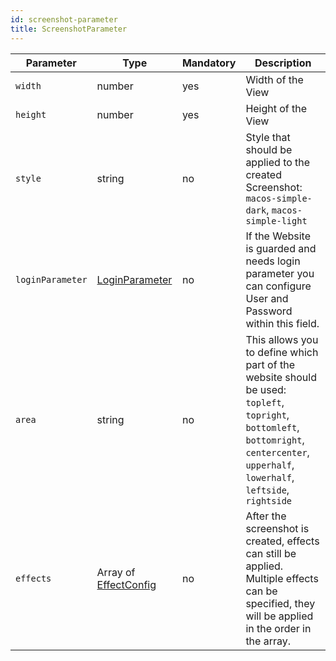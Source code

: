 ```yaml
---
id: screenshot-parameter
title: ScreenshotParameter
---
```


| Parameter        | Type                                       | Mandatory | Description                                                                                                                                                                               |
| ---------------- | ------------------------------------------ | --------- | ----------------------------------------------------------------------------------------------------------------------------------------------------------------------------------------- |
| `width`          | number                                     | yes       | Width of the View                                                                                                                                                                         |
| `height`         | number                                     | yes       | Height of the View                                                                                                                                                                        |
| `style`          | string                                     | no        | Style that should be applied to the created Screenshot: `macos-simple-dark`, `macos-simple-light`                                                                                         |
| `loginParameter` | [LoginParameter](./LoginParameter.md)      | no        | If the Website is guarded and needs login parameter you can configure User and Password within this field.                                                                                |
| `area`           | string                                     | no        | This allows you to define which part of the website should be used: `topleft`, `topright`, `bottomleft`, `bottomright`, `centercenter`, `upperhalf`, `lowerhalf`, `leftside`, `rightside` |
| `effects`        | Array of [EffectConfig](./EffectConfig.md) | no        | After the screenshot is created, effects can still be applied. Multiple effects can be specified, they will be applied in the order in the array.                                         |
